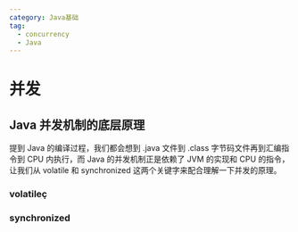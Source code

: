 ```yaml
---
category: Java基础
tag: 
  - concurrency
  - Java
---
```


# 并发
## Java 并发机制的底层原理
提到 Java 的编译过程，我们都会想到 .java 文件到 .class 字节码文件再到汇编指令到 CPU 内执行，而 Java 的并发机制正是依赖了 JVM 的实现和 CPU 的指令，让我们从 volatile 和 synchronized 这两个关键字来配合理解一下并发的原理。

### volatileç

### synchronized